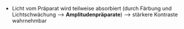 -  Licht vom Präparat wird teilweise absorbiert (durch Färbung und Lichtschwächung --> **Amplitudenpräparate**) --> stärkere Kontraste wahrnehmbar 